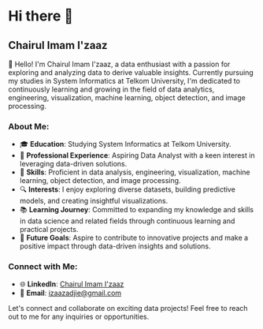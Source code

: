 # Hi there 👋

## Chairul Imam I'zaaz

👋 Hello! I'm Chairul Imam I'zaaz, a data enthusiast with a passion for exploring and analyzing data to derive valuable insights. Currently pursuing my studies in System Informatics at Telkom University, I'm dedicated to continuously learning and growing in the field of data analytics, engineering, visualization, machine learning, object detection, and image processing.

### About Me:

- 🎓 **Education**: Studying System Informatics at Telkom University.
- 💼 **Professional Experience**: Aspiring Data Analyst with a keen interest in leveraging data-driven solutions.
- 🌱 **Skills**: Proficient in data analysis, engineering, visualization, machine learning, object detection, and image processing.
- 🔍 **Interests**: I enjoy exploring diverse datasets, building predictive models, and creating insightful visualizations.
- 📚 **Learning Journey**: Committed to expanding my knowledge and skills in data science and related fields through continuous learning and practical projects.
- 🚀 **Future Goals**: Aspire to contribute to innovative projects and make a positive impact through data-driven insights and solutions.

### Connect with Me:

- 🌐 **LinkedIn**: [Chairul Imam I'zaaz](https://www.linkedin.com/in/chairul-imam-izaaz-a1177221a/)
- 📧 **Email**: izaazadjie@gmail.com

Let's connect and collaborate on exciting data projects! Feel free to reach out to me for any inquiries or opportunities.
